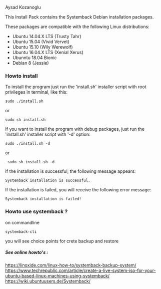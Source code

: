Aysad Kozanoglu

This Install Pack contains the Systemback Debian installation packages.

These packages are compatible with the following Linux distributions:
 - Ubuntu 14.04.X LTS (Trusty Tahr)
 - Ubuntu 15.04 (Vivid Vervet)
 - Ubuntu 15.10 (Wily Werewolf)
 - Ubuntu 16.04.X LTS (Xenial Xerus)
 - Ubunntu 18.04 Bionic
 - Debian 8 (Jessie)
 
 ### Howto install 
To install the program just run the 'install.sh' installer script with root privileges in terminal, like this:

 ```sudo ./install.sh```

or

 ```sudo sh install.sh```

If you want to install the program with debug packages, just run the 'install.sh' installer script with '-d' option:

 ```sudo ./install.sh -d```

or

``` sudo sh install.sh -d```

If the installation is successful, the following message appears:

 ```Systemback installation is successful.```

If the installation is failed, you will receive the following error message:

 ```Systemback installation is failed!```
 
 
 ### Howto use systemback ? 
 on commandline 
 ```
systemback-cli 
 ```
 you will see choice points for crete backup and restore
 
 ##### See online howto's :
 https://linoxide.com/linux-how-to/systemback-backup-system/
 https://www.techrepublic.com/article/create-a-live-system-iso-for-your-ubuntu-based-linux-machines-using-systemback/
 https://wiki.ubuntuusers.de/Systemback/
 
 
 
